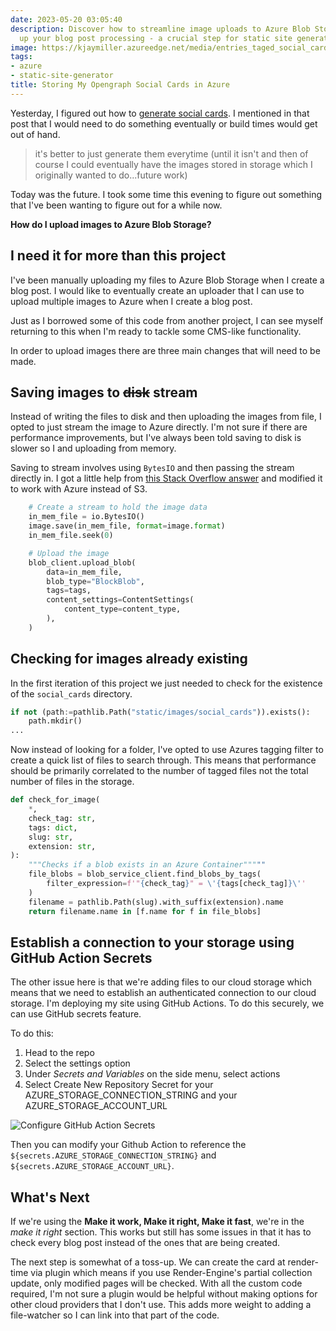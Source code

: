 ```yaml
---
date: 2023-05-20 03:05:40
description: Discover how to streamline image uploads to Azure Blob Storage and speed
  up your blog post processing - a crucial step for static site generators.
image: https://kjaymiller.azureedge.net/media/entries_taged_social_cards.png
tags:
- azure
- static-site-generator
title: Storing My Opengraph Social Cards in Azure
---
```


Yesterday, I figured out how to [generate social cards](adding-social-cards-to-my-static-site.html). I mentioned in that post that I would need to do something eventually or build times would get out of hand.

> it's better to just generate them everytime (until it isn't and then of course I could eventually have the images stored in storage which I originally wanted to do...future work)

Today was the future. I took some time this evening to figure out something that I've been wanting to figure out for a while now.

**How do I upload images to Azure Blob Storage?**

## I need it for more than this project

I've been manually uploading my files to Azure Blob Storage when I create a blog post. I would like to eventually create an uploader that I can use to upload multiple images to Azure when I create a blog post.

Just as I borrowed some of this code from another project, I can see myself returning to this when I'm ready to tackle some CMS-like functionality.

In order to upload images there are three main changes that will need to be made.

## Saving images to <strike>disk</strike> stream

Instead of writing the files to disk and then uploading the images from file, I opted to just stream the image to Azure directly. I'm not sure if there are performance improvements, but I've always been told saving to disk is slower so I and uploading from memory.

Saving to stream involves using `BytesIO` and then passing the stream directly in. I got a little help from [this Stack Overflow answer](https://stackoverflow.com/a/56241877) and modified it to work with Azure instead of S3.

```python
    # Create a stream to hold the image data
    in_mem_file = io.BytesIO()
    image.save(in_mem_file, format=image.format)
    in_mem_file.seek(0)

    # Upload the image
    blob_client.upload_blob(
        data=in_mem_file,
        blob_type="BlockBlob",
        tags=tags,
        content_settings=ContentSettings(
            content_type=content_type,
        ),
    )
```

## Checking for images already existing

In the first iteration of this project we just needed to check for the existence of the `social_cards` directory.

```python
if not (path:=pathlib.Path("static/images/social_cards")).exists():
    path.mkdir()
...
```

Now instead of looking for a folder, I've opted to use Azures tagging filter to create a quick list of files to search through. This means that performance should be primarily correlated to the number of tagged files not the total number of files in the storage.

```python
def check_for_image(
    *,
    check_tag: str,
    tags: dict,
    slug: str,
    extension: str,
):
    """Checks if a blob exists in an Azure Container"""""
    file_blobs = blob_service_client.find_blobs_by_tags(
        filter_expression=f'"{check_tag}" = \'{tags[check_tag]}\''
    )
    filename = pathlib.Path(slug).with_suffix(extension).name
    return filename.name in [f.name for f in file_blobs]
```

## Establish a connection to your storage using GitHub Action Secrets

The other issue here is that we're adding files to our cloud storage which means that we need to establish an authenticated connection to our cloud storage.
I'm deploying my site using GitHub Actions. To do this securely, we can use GitHub secrets feature.

To do this:
1. Head to the repo
2. Select the settings option
3. Under _Secrets and Variables_ on the side menu, select actions
4. Select Create New Repository Secret for your AZURE_STORAGE_CONNECTION_STRING and your AZURE_STORAGE_ACCOUNT_URL

![Configure GitHub Action Secrets](https://kjaymiller.azureedge.net/media/Add%20Github%20Actions%20Secrets.png)

Then you can modify your Github Action to reference the `${secrets.AZURE_STORAGE_CONNECTION_STRING}` and `${secrets.AZURE_STORAGE_ACCOUNT_URL}`.

## What's Next

If we're using the **Make it work, Make it right, Make it fast**, we're in the _make it right_ section. This works but still has some issues in that it has to check every blog post instead of the ones that are being created.

The next step is somewhat of a toss-up. We can create the card at render-time via plugin which means if you use Render-Engine's partial collection update, only modified pages will be checked. With all the custom code required, I'm not sure a plugin would be helpful without making options for other cloud providers that I don't use. This adds more weight to adding a file-watcher so I can link into that part of the code.
